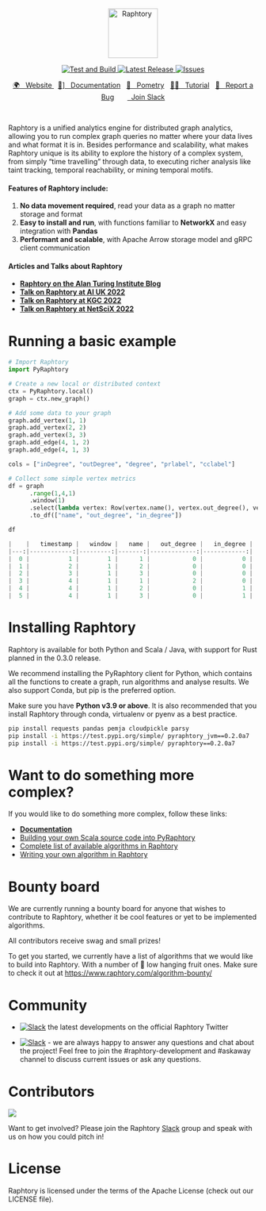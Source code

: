 <br>
<p align="center">
  <img src="https://user-images.githubusercontent.com/6665739/130641943-fa7fcdb8-a0e7-4aa4-863f-3df61b5de775.png" alt="Raphtory" height="100"/>
</p>
<p align="center">
</p>


<p align="center">
<a href="https://github.com/Raphtory/Raphtory/actions/workflows/test_and_build.yml?query=event%3Aschedule++">
<img alt="Test and Build" src="https://github.com/Raphtory/Raphtory/actions/workflows/test_and_build.yml/badge.svg?event=schedule" />
</a>
<a href="https://github.com/Raphtory/Raphtory/releases">
<img alt="Latest Release" src="https://img.shields.io/github/v/release/Raphtory/Raphtory?color=brightgreen&include_prereleases&sort=semver" />
</a>
<a href="https://github.com/Raphtory/Raphtory/issues">
<img alt="Issues" src="https://img.shields.io/github/issues/Raphtory/Raphtory?color=brightgreen" />
</a>
</p>
<p align="center">
<a href="www.raphtory.com"> 🌍 &nbsp Website </a>
&nbsp
<a href="https://docs.raphtory.com/en/development/">📒] &nbsp Documentation</a>
&nbsp 
<a href="https://www.pometry.com">🥝  &nbsp Pometry</a> 
&nbsp
<a href="https://docs.raphtory.com/en/development/Examples/lotr.html">🧙🏻‍ &nbsp Tutorial</a> 
&nbsp
<a href="https://github.com/Raphtory/Raphtory/issues">🐛 &nbsp Report a Bug</a> 
&nbsp
<a href="https://join.slack.com/t/raphtory/shared_invite/zt-xbebws9j-VgPIFRleJFJBwmpf81tvxA"><img src="https://user-images.githubusercontent.com/6665739/154071628-a55fb5f9-6994-4dcf-be03-401afc7d9ee0.png" height="15"/>&nbsp Join Slack</a> 
</p>

</br>

Raphtory is a unified analytics engine for distributed graph analytics, allowing you to run complex graph queries no matter where your data lives and what format it is in. Besides performance and scalability, what makes Raphtory unique is its ability to explore the history of a complex system, from simply “time travelling” through data, to executing richer analysis like taint tracking, temporal reachability, or mining temporal motifs.

#### Features of Raphtory include:
1. **No data movement required**, read your data as a graph no matter storage and format
2. **Easy to install and run**, with functions familiar to **NetworkX** and easy integration with **Pandas**
3. **Performant and scalable**, with Apache Arrow storage model and gRPC client communication

#### Articles and Talks about Raphtory
- **[Raphtory on the Alan Turing Institute Blog](https://www.turing.ac.uk/blog/just-add-time-dizzying-potential-dynamic-graphs)**
- **[Talk on Raphtory at AI UK 2022](https://www.youtube.com/watch?v=7S9Ymnih-YM&list=PLuD_SqLtxSdVEUsCYlb5XjWm9D6WuNKEz&index=9)**
- **[Talk on Raphtory at KGC 2022](https://www.youtube.com/watch?v=37S4bSN5EaU)**
- **[Talk on Raphtory at NetSciX 2022](https://www.youtube.com/watch?v=QxhrONca4FE)**

# Running a basic example

```python
# Import Raphtory
import PyRaphtory

# Create a new local or distributed context
ctx = PyRaphtory.local()
graph = ctx.new_graph()

# Add some data to your graph
graph.add_vertex(1, 1)
graph.add_vertex(2, 2)
graph.add_vertex(3, 3)
graph.add_edge(4, 1, 2)
graph.add_edge(4, 1, 3)

cols = ["inDegree", "outDegree", "degree", "prlabel", "cclabel"]

# Collect some simple vertex metrics
df = graph
      .range(1,4,1)
      .window(1)
      .select(lambda vertex: Row(vertex.name(), vertex.out_degree(), vertex.in_degree()))
      .to_df(["name", "out_degree", "in_degree"])

df

|    |   timestamp |   window |   name |   out_degree |   in_degree |
|---:|------------:|---------:|-------:|-------------:|------------:|
|  0 |           1 |        1 |      1 |            0 |           0 |
|  1 |           2 |        1 |      2 |            0 |           0 |
|  2 |           3 |        1 |      3 |            0 |           0 |
|  3 |           4 |        1 |      1 |            2 |           0 |
|  4 |           4 |        1 |      2 |            0 |           1 |
|  5 |           4 |        1 |      3 |            0 |           1 |
```

# Installing Raphtory 
Raphtory is available for both Python and Scala / Java, with support for Rust planned in the 0.3.0 release. 

We recommend installing the PyRaphtory client for Python, which contains all the functions to create a graph, run algorithms and analyse results. We also support Conda, but pip is the preferred option.

Make sure you have **Python v3.9 or above**. It is also recommended that you install Raphtory through conda, virtualenv or pyenv as a best practice. 

```bash
pip install requests pandas pemja cloudpickle parsy
pip install -i https://test.pypi.org/simple/ pyraphtory_jvm==0.2.0a7
pip install -i https://test.pypi.org/simple/ pyraphtory==0.2.0a7
```

# Want to do something more complex?
If you would like to do something more complex, follow these links:

- **[Documentation](https://docs.raphtory.com/en/development/)**
- [Building your own Scala source code into PyRaphtory](https://docs.raphtory.com/en/development/PythonDocs/setup.html#id2)
- [Complete list of available algorithms in Raphtory](https://docs.raphtory.com/en/development/_autodoc/com/raphtory/algorithms/generic/index.html)
- [Writing your own algorithm in Raphtory](https://docs.raphtory.com/en/development/Analysis/LOTR_six_degrees.html)

# Bounty board

We are currently running a bounty board for anyone that wishes to contribute to Raphtory, whether it be cool features or yet to be implemented algorithms.

All contributors receive swag and small prizes!

To get you started, we currently have a list of algorithms that we would like to build into Raphtory. With a number of 🍇 low hanging fruit ones. Make sure to check it out at https://www.raphtory.com/algorithm-bounty/ 


# Community  

- [![Slack](https://img.shields.io/twitter/follow/raphtory?label=Follow)](https://twitter.com/raphtory) the latest developments on the official Raphtory Twitter

- [![Slack](https://img.shields.io/badge/Join%20Our%20Community-Slack-red)](https://join.slack.com/t/raphtory/shared_invite/zt-xbebws9j-VgPIFRleJFJBwmpf81tvxA) - we are always happy to answer any questions and chat about the project! Feel free to join the #raphtory-development and #askaway channel to discuss current issues or ask any questions.


# Contributors

<a href="https://github.com/raphtory/raphtory/graphs/contributors"><img src="https://contrib.rocks/image?repo=raphtory/raphtory"/></a>

Want to get involved? Please join the Raphtory [Slack](https://join.slack.com/t/raphtory/shared_invite/zt-xbebws9j-VgPIFRleJFJBwmpf81tvxA) group and speak with us on how you could pitch in!

# License  

Raphtory is licensed under the terms of the Apache License (check out our LICENSE file).



